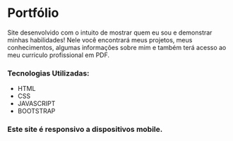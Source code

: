 # Portfólio

Site desenvolvido com o intuito de mostrar quem eu sou e demonstrar minhas habilidades! Nele você encontrará meus projetos, meus conhecimentos, algumas informações sobre mim e também terá acesso ao meu curriculo profissional em PDF.

### Tecnologias Utilizadas:
<ul>
  <li>HTML</li>
  <li>CSS</li>
  <li>JAVASCRIPT</li>
  <li>BOOTSTRAP</li>
</ul>

### Este site é responsivo a dispositivos mobile.
